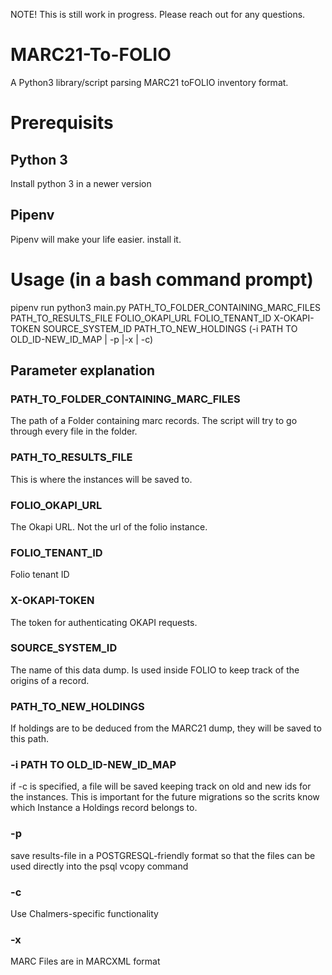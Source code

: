 NOTE! This is still work in progress. Please reach out for any questions.

# MARC21-To-FOLIO
A Python3 library/script parsing MARC21 toFOLIO inventory format. 

# Prerequisits
## Python 3
Install python 3 in a newer version
## Pipenv
Pipenv will make your life easier. install it.

# Usage (in a bash command prompt)
pipenv run python3 main.py PATH_TO_FOLDER_CONTAINING_MARC_FILES PATH_TO_RESULTS_FILE FOLIO_OKAPI_URL FOLIO_TENANT_ID X-OKAPI-TOKEN SOURCE_SYSTEM_ID PATH_TO_NEW_HOLDINGS (-i PATH TO OLD_ID-NEW_ID_MAP | -p |-x | -c)

## Parameter explanation
### PATH_TO_FOLDER_CONTAINING_MARC_FILES 
The path of a Folder containing marc records. The script will try to go through every file in the folder. 
### PATH_TO_RESULTS_FILE 
This is where the instances will be saved to.
### FOLIO_OKAPI_URL 
The Okapi URL. Not the url of the folio instance.
### FOLIO_TENANT_ID 
Folio tenant ID
### X-OKAPI-TOKEN 
The token for authenticating OKAPI requests.
### SOURCE_SYSTEM_ID
The name of this data dump. Is used inside FOLIO to keep track of the origins of a record.
### PATH_TO_NEW_HOLDINGS
If holdings are to be deduced from the MARC21 dump, they will be saved to this path.
### -i PATH TO OLD_ID-NEW_ID_MAP
if -c is specified, a file will be saved keeping track on old and new ids for the instances. This is important for the future migrations so the scrits know which Instance a Holdings record belongs to.
### -p
save results-file in a POSTGRESQL-friendly format so that the files can be used directly into the psql vcopy command
### -c
Use Chalmers-specific functionality
### -x
MARC Files are in MARCXML format
